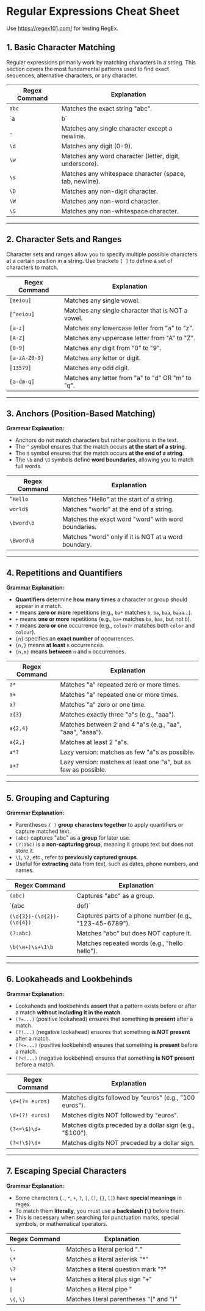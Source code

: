 # Regular Expressions Cheat Sheet 

Use https://regex101.com/ for testing RegEx.

## 1. Basic Character Matching
Regular expressions primarily work by matching characters in a string. This section covers the most fundamental patterns used to find exact sequences, alternative characters, or any character.

| Regex Command | Explanation |
|--------------|-------------|
| `abc`        | Matches the exact string "abc". |
| `a|b`        | Matches either "a" or "b". |
| `.`          | Matches any single character except a newline. |
| `\d`         | Matches any digit (0-9). |
| `\w`         | Matches any word character (letter, digit, underscore). |
| `\s`         | Matches any whitespace character (space, tab, newline). |
| `\D`         | Matches any non-digit character. |
| `\W`         | Matches any non-word character. |
| `\S`         | Matches any non-whitespace character. |

---

## 2. Character Sets and Ranges
Character sets and ranges allow you to specify multiple possible characters at a certain position in a string. Use brackets `[ ]` to define a set of characters to match.

| Regex Command | Explanation |
|--------------|-------------|
| `[aeiou]`    | Matches any single vowel. |
| `[^aeiou]`   | Matches any single character that is NOT a vowel. |
| `[a-z]`      | Matches any lowercase letter from "a" to "z". |
| `[A-Z]`      | Matches any uppercase letter from "A" to "Z". |
| `[0-9]`      | Matches any digit from "0" to "9". |
| `[a-zA-Z0-9]`| Matches any letter or digit. |
| `[13579]`    | Matches any odd digit. |
| `[a-dm-q]`   | Matches any letter from "a" to "d" OR "m" to "q". |

---

## 3. Anchors (Position-Based Matching)
**Grammar Explanation:**
- Anchors do not match characters but rather positions in the text.
- The `^` symbol ensures that the match occurs **at the start of a string**.
- The `$` symbol ensures that the match occurs **at the end of a string**.
- The `\b` and `\B` symbols define **word boundaries**, allowing you to match full words.

| Regex Command  | Explanation |
|---------------|-------------|
| `^Hello`      | Matches "Hello" at the start of a string. |
| `world$`      | Matches "world" at the end of a string. |
| `\bword\b`    | Matches the exact word "word" with word boundaries. |
| `\Bword\B`    | Matches "word" only if it is NOT at a word boundary. |

---

## 4. Repetitions and Quantifiers
**Grammar Explanation:**
- **Quantifiers** determine **how many times** a character or group should appear in a match.
- `*` means **zero or more** repetitions (e.g., `ba*` matches `b`, `ba`, `baa`, `baaa`...).
- `+` means **one or more** repetitions (e.g., `ba+` matches `ba`, `baa`, but not `b`).
- `?` means **zero or one** occurrence (e.g., `colou?r` matches both `color` and `colour`).
- `{n}` specifies an **exact number** of occurrences.
- `{n,}` means **at least** `n` occurrences.
- `{n,m}` means **between** `n` and `m` occurrences.

| Regex Command | Explanation |
|--------------|-------------|
| `a*`         | Matches "a" repeated zero or more times. |
| `a+`         | Matches "a" repeated one or more times. |
| `a?`         | Matches "a" zero or one time. |
| `a{3}`       | Matches exactly three "a"s (e.g., "aaa"). |
| `a{2,4}`     | Matches between 2 and 4 "a"s (e.g., "aa", "aaa", "aaaa"). |
| `a{2,}`      | Matches at least 2 "a"s. |
| `a*?`        | Lazy version: matches as few "a"s as possible. |
| `a+?`        | Lazy version: matches at least one "a", but as few as possible. |

---

## 5. Grouping and Capturing
**Grammar Explanation:**
- Parentheses `( )` **group characters together** to apply quantifiers or capture matched text.
- `(abc)` captures "abc" as a **group** for later use.
- `(?:abc)` is a **non-capturing group**, meaning it groups text but does not store it.
- `\1`, `\2`, etc., refer to **previously captured groups**.
- Useful for **extracting** data from text, such as dates, phone numbers, and names.

| Regex Command  | Explanation |
|---------------|-------------|
| `(abc)`       | Captures "abc" as a group. |
| `(abc|def)`   | Matches either "abc" or "def". |
| `(\d{3})-(\d{2})-(\d{4})` | Captures parts of a phone number (e.g., "123-45-6789"). |
| `(?:abc)`     | Matches "abc" but does NOT capture it. |
| `\b(\w+)\s+\1\b` | Matches repeated words (e.g., "hello hello"). |

---

## 6. Lookaheads and Lookbehinds
**Grammar Explanation:**
- Lookaheads and lookbehinds **assert** that a pattern exists before or after a match **without including it in the match**.
- `(?=...)` (positive lookahead) ensures that something **is present** after a match.
- `(?!...)` (negative lookahead) ensures that something **is NOT present** after a match.
- `(?<=...)` (positive lookbehind) ensures that something **is present** before a match.
- `(?<!...)` (negative lookbehind) ensures that something **is NOT present** before a match.

| Regex Command       | Explanation |
|--------------------|-------------|
| `\d+(?= euros)`   | Matches digits followed by "euros" (e.g., "100 euros"). |
| `\d+(?! euros)`   | Matches digits NOT followed by "euros". |
| `(?<=\$)\d+`      | Matches digits preceded by a dollar sign (e.g., "$100"). |
| `(?<!\$)\d+`      | Matches digits NOT preceded by a dollar sign. |

---

## 7. Escaping Special Characters
**Grammar Explanation:**
- Some characters (`.`, `*`, `+`, `?`, `|`, `()`, `{}`, `[]`) have **special meanings** in regex.
- To match them **literally**, you must use a **backslash (`\`)** before them.
- This is necessary when searching for punctuation marks, special symbols, or mathematical operators.

| Regex Command   | Explanation |
|---------------|-------------|
| `\.`         | Matches a literal period "." |
| `\*`         | Matches a literal asterisk "*" |
| `\?`         | Matches a literal question mark "?" |
| `\+`         | Matches a literal plus sign "+" |
| `\|`         | Matches a literal pipe "|" |
| `\(`, `\)`   | Matches literal parentheses "(" and ")" |
